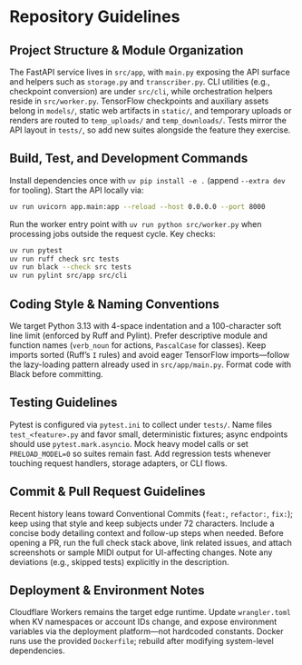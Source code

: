 # Repository Guidelines

## Project Structure & Module Organization
The FastAPI service lives in `src/app`, with `main.py` exposing the API surface and helpers such as `storage.py` and `transcriber.py`. CLI utilities (e.g., checkpoint conversion) are under `src/cli`, while orchestration helpers reside in `src/worker.py`. TensorFlow checkpoints and auxiliary assets belong in `models/`, static web artifacts in `static/`, and temporary uploads or renders are routed to `temp_uploads/` and `temp_downloads/`. Tests mirror the API layout in `tests/`, so add new suites alongside the feature they exercise.

## Build, Test, and Development Commands
Install dependencies once with `uv pip install -e .` (append `--extra dev` for tooling). Start the API locally via:
```bash
uv run uvicorn app.main:app --reload --host 0.0.0.0 --port 8000
```
Run the worker entry point with `uv run python src/worker.py` when processing jobs outside the request cycle. Key checks:
```bash
uv run pytest
uv run ruff check src tests
uv run black --check src tests
uv run pylint src/app src/cli
```

## Coding Style & Naming Conventions
We target Python 3.13 with 4-space indentation and a 100-character soft line limit (enforced by Ruff and Pylint). Prefer descriptive module and function names (`verb_noun` for actions, `PascalCase` for classes). Keep imports sorted (Ruff’s `I` rules) and avoid eager TensorFlow imports—follow the lazy-loading pattern already used in `src/app/main.py`. Format code with Black before committing.

## Testing Guidelines
Pytest is configured via `pytest.ini` to collect under `tests/`. Name files `test_<feature>.py` and favor small, deterministic fixtures; async endpoints should use `pytest.mark.asyncio`. Mock heavy model calls or set `PRELOAD_MODEL=0` so suites remain fast. Add regression tests whenever touching request handlers, storage adapters, or CLI flows.

## Commit & Pull Request Guidelines
Recent history leans toward Conventional Commits (`feat:`, `refactor:`, `fix:`); keep using that style and keep subjects under 72 characters. Include a concise body detailing context and follow-up steps when needed. Before opening a PR, run the full check stack above, link related issues, and attach screenshots or sample MIDI output for UI-affecting changes. Note any deviations (e.g., skipped tests) explicitly in the description.

## Deployment & Environment Notes
Cloudflare Workers remains the target edge runtime. Update `wrangler.toml` when KV namespaces or account IDs change, and expose environment variables via the deployment platform—not hardcoded constants. Docker runs use the provided `Dockerfile`; rebuild after modifying system-level dependencies.
